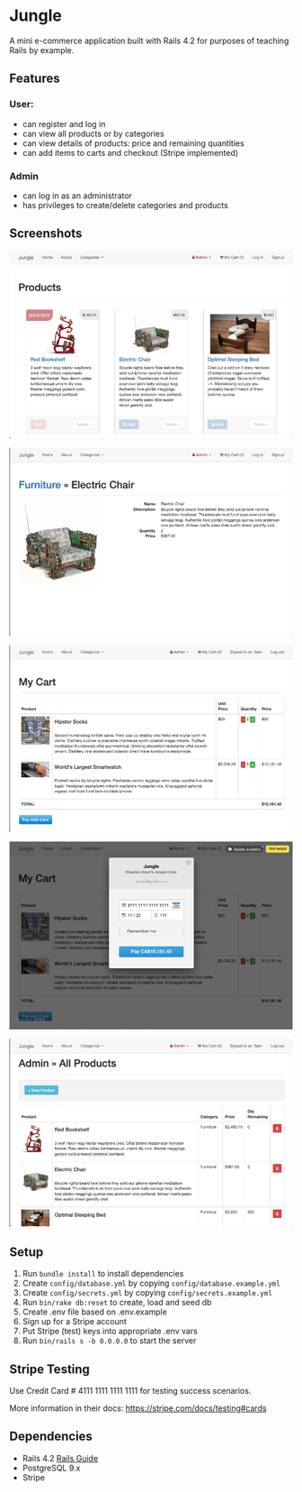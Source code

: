 # Jungle

A mini e-commerce application built with Rails 4.2 for purposes of teaching Rails by example.

## Features

### User:

- can register and log in
- can view all products or by categories
- can view details of products: price and remaining quantities
- can add items to carts and checkout (Stripe implemented)

### Admin

- can log in as an administrator
- has privileges to create/delete categories and products

## Screenshots

!["screenshot of homepage"](https://github.com/super8989/jungle-rails/blob/master/docs/01Home.png?raw=true)

!["screenshot of product"](https://github.com/super8989/jungle-rails/blob/master/docs/02Product.png?raw=true)

!["screenshot of cart"](https://github.com/super8989/jungle-rails/blob/master/docs/03Cart.png?raw=true)

!["screenshot of checkout"](https://github.com/super8989/jungle-rails/blob/master/docs/04Checkout.png?raw=true)

!["screenshot of admin"](https://github.com/super8989/jungle-rails/blob/master/docs/05Admin.png?raw=true)

## Setup

1. Run `bundle install` to install dependencies
2. Create `config/database.yml` by copying `config/database.example.yml`
3. Create `config/secrets.yml` by copying `config/secrets.example.yml`
4. Run `bin/rake db:reset` to create, load and seed db
5. Create .env file based on .env.example
6. Sign up for a Stripe account
7. Put Stripe (test) keys into appropriate .env vars
8. Run `bin/rails s -b 0.0.0.0` to start the server

## Stripe Testing

Use Credit Card # 4111 1111 1111 1111 for testing success scenarios.

More information in their docs: <https://stripe.com/docs/testing#cards>

## Dependencies

- Rails 4.2 [Rails Guide](http://guides.rubyonrails.org/v4.2/)
- PostgreSQL 9.x
- Stripe
